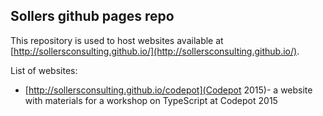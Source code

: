 ## Sollers github pages repo
This repository is used to host websites available at [http://sollersconsulting.github.io/](http://sollersconsulting.github.io/).

List of websites:
 - [http://sollersconsulting.github.io/codepot](Codepot 2015)- a website with materials for a workshop on TypeScript at Codepot 2015
